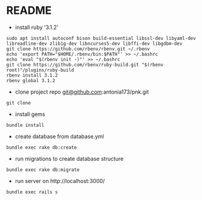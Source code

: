 # README

* install ruby '3.1.2'

```
sudo apt install autoconf bison build-essential libssl-dev libyaml-dev libreadline-dev zlib1g-dev libncurses5-dev libffi-dev libgdbm-dev
git clone https://github.com/rbenv/rbenv.git ~/.rbenv
echo 'export PATH="$HOME/.rbenv/bin:$PATH"' >> ~/.bashrc
echo 'eval "$(rbenv init -)"' >> ~/.bashrc
git clone https://github.com/rbenv/ruby-build.git "$(rbenv root)"/plugins/ruby-build
rbenv install 3.1.2
rbenv global 3.1.2
```

*  clone project repo git@github.com:antonia173/pnk.git
```
git clone 
```
*  install gems
```
bundle install
```
* create database from database.yml
```
bundle exec rake db:create
```

* run migrations to create database structure
```
bundle exec rake db:migrate
```
* run server on http://localhost:3000/
```
bundle exec rails s
```
